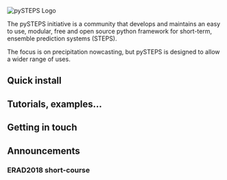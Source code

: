 ![pySTEPS Logo](https://github.com/pysteps.github.io/logo_pysteps_1.png)

The pySTEPS initiative is a community that develops and maintains an easy to use, modular, free and open source python framework for short-term, ensemble prediction systems (STEPS).

The focus is on precipitation nowcasting, but pySTEPS is designed to allow a wider range of uses.

## Quick install


## Tutorials, examples...


## Getting in touch


## Announcements

### ERAD2018 short-course

